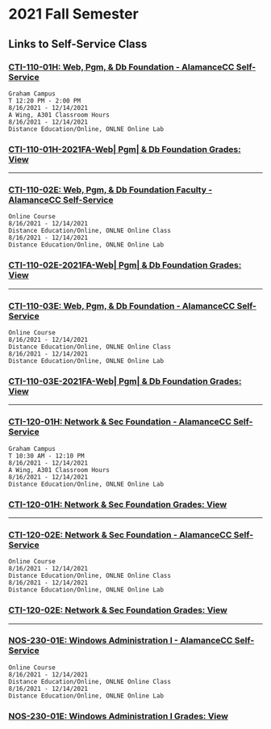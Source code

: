# 2021 Fall Semester

## Links to Self-Service Class

### [CTI-110-01H: Web, Pgm, & Db Foundation - AlamanceCC Self-Service](https://ss-prod.cloud.alamancecc.edu/Student/Student/Faculty/FacultyNavigation/71361)

```text
Graham Campus
T 12:20 PM - 2:00 PM
8/16/2021 - 12/14/2021
A Wing, A301 Classroom Hours
8/16/2021 - 12/14/2021
Distance Education/Online, ONLNE Online Lab
```

### [CTI-110-01H-2021FA-Web| Pgm| & Db Foundation Grades: View](https://alamancecc.mrooms.net/grade/report/grader/index.php?id=8598)

---

### [CTI-110-02E: Web, Pgm, & Db Foundation Faculty - AlamanceCC Self-Service](https://ss-prod.cloud.alamancecc.edu/Student/Student/Faculty/FacultyNavigation/71362)

```test
Online Course
8/16/2021 - 12/14/2021
Distance Education/Online, ONLNE Online Class
8/16/2021 - 12/14/2021
Distance Education/Online, ONLNE Online Lab
```

### [CTI-110-02E-2021FA-Web| Pgm| & Db Foundation Grades: View](https://alamancecc.mrooms.net/grade/report/grader/index.php?id=8599)

---

### [CTI-110-03E: Web, Pgm, & Db Foundation - AlamanceCC Self-Service](https://ss-prod.cloud.alamancecc.edu/Student/Student/Faculty/FacultyNavigation/73549)

```text
Online Course
8/16/2021 - 12/14/2021
Distance Education/Online, ONLNE Online Class
8/16/2021 - 12/14/2021
Distance Education/Online, ONLNE Online Lab
```

### [CTI-110-03E-2021FA-Web| Pgm| & Db Foundation Grades: View](https://alamancecc.mrooms.net/grade/report/grader/index.php?id=9262)

---

### [CTI-120-01H: Network & Sec Foundation - AlamanceCC Self-Service](https://ss-prod.cloud.alamancecc.edu/Student/Student/Faculty/FacultyNavigation/71364)

```text
Graham Campus
T 10:30 AM - 12:10 PM
8/16/2021 - 12/14/2021
A Wing, A301 Classroom Hours
8/16/2021 - 12/14/2021
Distance Education/Online, ONLNE Online Lab
```

### [CTI-120-01H: Network & Sec Foundation Grades: View](https://alamancecc.mrooms.net/grade/report/grader/index.php?id=8600)

---

### [CTI-120-02E: Network & Sec Foundation - AlamanceCC Self-Service](https://ss-prod.cloud.alamancecc.edu/Student/Student/Faculty/FacultyNavigation/71365)

```text
Online Course
8/16/2021 - 12/14/2021
Distance Education/Online, ONLNE Online Class
8/16/2021 - 12/14/2021
Distance Education/Online, ONLNE Online Lab
```

### [CTI-120-02E: Network & Sec Foundation Grades: View](https://alamancecc.mrooms.net/grade/report/grader/index.php?id=8601)

---

### [NOS-230-01E: Windows Administration I - AlamanceCC Self-Service](https://ss-prod.cloud.alamancecc.edu/Student/Student/Faculty/FacultyNavigation/71376)

```Text
Online Course
8/16/2021 - 12/14/2021
Distance Education/Online, ONLNE Online Class
8/16/2021 - 12/14/2021
Distance Education/Online, ONLNE Online Lab
```

### [NOS-230-01E: Windows Administration I Grades: View](https://alamancecc.mrooms.net/grade/report/grader/index.php?id=8611)
